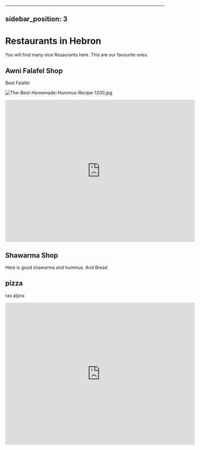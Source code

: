 

---

sidebar_position: 3
---

# Restaurants in Hebron

You will find many nice Resaurants here. This are our favourite ones.

## Awni Falafel Shop

Best Falafel

![The-Best-Homemade-Hummus-Recipe-1200.jpg](/Users/akram/Desktop/friends-hostel.github.io/docs/assets/The-Best-Homemade-Hummus-Recipe-1200.jpg)



<div>
<iframe src="https://www.google.com/maps/embed?pb=!1m18!1m12!1m3!1d3400.8945519777817!2d35.1028253!3d31.527055999999998!2m3!1f0!2f0!3f0!3m2!1i1024!2i768!4f13.1!3m3!1m2!1s0x1502e59ebf9c8c1b%3A0x52bc7d0e47d24771!2sFriends%20Hostel.Area%20B!5e0!3m2!1sen!2s!4v1657549232956!5m2!1sen!2s" width="600" height="450" style="border:0;" allowfullscreen="" loading="lazy" referrerpolicy="no-referrer-when-downgrade"></iframe>
</div>

## Shawarma Shop

Here is good shawarma and hummus. And Bread

## pizza

ras aljora 

<iframe src="https://www.google.com/maps/embed?pb=!1m18!1m12!1m3!1d3400.8945519777817!2d35.1028253!3d31.527055999999998!2m3!1f0!2f0!3f0!3m2!1i1024!2i768!4f13.1!3m3!1m2!1s0x1502e59ebf9c8c1b%3A0x52bc7d0e47d24771!2sFriends%20Hostel.Area%20B!5e0!3m2!1sen!2s!4v1657549232956!5m2!1sen!2s" width="600" height="450" style="border:0;" allowfullscreen="" loading="lazy" referrerpolicy="no-referrer-when-downgrade"></iframe>